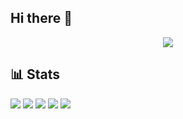 ## Hi there 👋


<p align="center">
  <a href="https://skillicons.dev">
    <img src="https://skillicons.dev/icons?i=html,css,js,ts,python,nextjs,react,github,discord,sqlite,firebase,vscode,mysql,pycharm,docker" style="max-width: 100%;" />
  </a>
</p>


## 📊 Stats

![](http://github-profile-summary-cards.vercel.app/api/cards/profile-details?username=takapom&theme=gruvbox)
![](http://github-profile-summary-cards.vercel.app/api/cards/repos-per-language?username=takapom&theme=gruvbox)
![](http://github-profile-summary-cards.vercel.app/api/cards/most-commit-language?username=takapom&theme=gruvbox)
![](http://github-profile-summary-cards.vercel.app/api/cards/stats?username=takapom&theme=gruvbox)
![](http://github-profile-summary-cards.vercel.app/api/cards/productive-time?username=takapom&theme=gruvbox&utcOffset=9)


